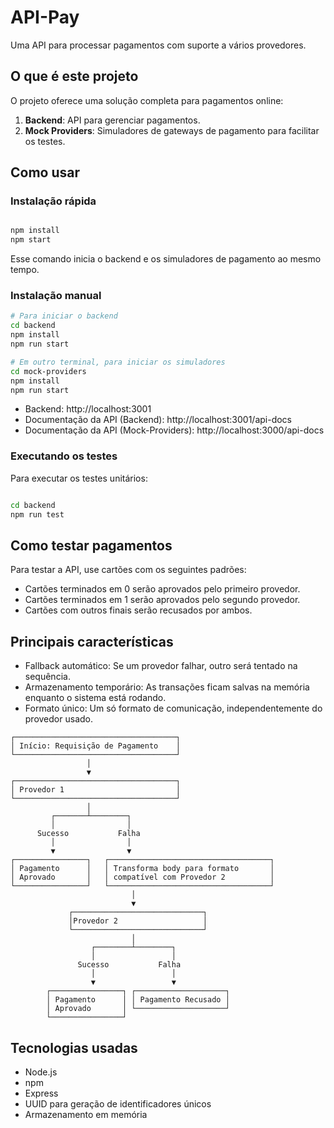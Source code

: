 # API-Pay

Uma API para processar pagamentos com suporte a vários provedores.

## O que é este projeto

O projeto oferece uma solução completa para pagamentos online:

1. **Backend**: API para gerenciar pagamentos.
2. **Mock Providers**: Simuladores de gateways de pagamento para facilitar os testes.

## Como usar

### Instalação rápida

```bash

npm install
npm start
```

Esse comando inicia o backend e os simuladores de pagamento ao mesmo tempo.

### Instalação manual

```bash
# Para iniciar o backend
cd backend
npm install
npm run start

# Em outro terminal, para iniciar os simuladores
cd mock-providers
npm install
npm run start
```

- Backend: http://localhost:3001
- Documentação da API (Backend): http://localhost:3001/api-docs
- Documentação da API (Mock-Providers): http://localhost:3000/api-docs

### Executando os testes

Para executar os testes unitários:

```bash

cd backend
npm run test
```

## Como testar pagamentos

Para testar a API, use cartões com os seguintes padrões:

- Cartões terminados em 0 serão aprovados pelo primeiro provedor.
- Cartões terminados em 1 serão aprovados pelo segundo provedor.
- Cartões com outros finais serão recusados por ambos.

## Principais características

- Fallback automático: Se um provedor falhar, outro será tentado na sequência.
- Armazenamento temporário: As transações ficam salvas na memória enquanto o sistema está rodando.
- Formato único: Um só formato de comunicação, independentemente do provedor usado.

```plaintext
┌────────────────────────────────────┐
│ Início: Requisição de Pagamento    │
└────────────────────────────────────┘
                 │
                 ▼
┌────────────────────────────────────┐
│ Provedor 1                         │
└────────────────────────────────────┘
                 │
         ┌───────┴────────┐
         │                │
      Sucesso           Falha
         │                │
         ▼                ▼
┌────────────────┐   ┌────────────────────────────────────┐
│ Pagamento      │   │ Transforma body para formato       │
│ Aprovado       │   │ compatível com Provedor 2          │
└────────────────┘   └────────────────────────────────────┘
                           │
                           ▼
             ┌─────────────────────────────┐
             │Provedor 2                   │
             └─────────────────────────────┘
                           │
                  ┌────────┴────────┐
                  │                 │
               Sucesso           Falha
                  │                 │
                  ▼                 ▼
        ┌────────────────┐ ┌────────────────────┐
        │ Pagamento      │ │ Pagamento Recusado │
        │ Aprovado       │ └────────────────────┘
        └────────────────┘
```



## Tecnologias usadas

- Node.js
- npm
- Express
- UUID para geração de identificadores únicos
- Armazenamento em memória
